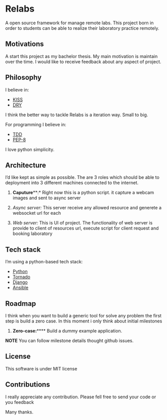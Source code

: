 Relabs
======
A open source framework for manage remote labs. This project born in order to students can
be able to realize their laboratory practice remotely.

Motivations
-----------
A start this project as my bachelor thesis. My main motivation is maintain over
the time. I would like to receive feedback about any aspect of project.

Philosophy
----------
I believe in:
-   [KISS](http://en.wikipedia.org/wiki/KISS_principle)
-   [DRY](http://en.wikipedia.org/wiki/Don%27t_repeat_yourself)

I think the better way to tackle
Relabs is a iteration way. Small to big.

For programming I believe in:
-   [TDD](http://en.wikipedia.org/wiki/Test-driven_development)
-   [PEP-8](https://www.python.org/dev/peps/pep-0008/) 

I love python simplicity.

Architecture
------------
I’d like kept as simple as possible. The are 3 roles which should be able to
deployment into 3 different machines connected to the internet.
1.  **Caputure****:* Right now this is a python script. it capture a webcam
images and sent to async server

2.  *Async server:* This server receive any allowed resource and generete a
websocket url for each

3.  *Web server:* This is UI of project. The functionality of web server is
provide to client of resources url, execute script for client request and
booking laboratory


Tech stack
----------
I’m using a python-based tech stack:
-   [Python](https://www.python.org/)
-   [Tornado](http://www.tornadoweb.org/en/stable/)
-   [Django](https://www.djangoproject.com/)
-   [Ansible](http://www.ansible.com/home)

Roadmap
-------
I think when you want to build a generic tool for solve any problem the first
step is build a zero case. In this moment i only think about initial milestones

1.  ****Zero-case**:****** Build a dummy example application.

**NOTE** You can follow milestone details thought github issues.

License
-------
This software is under MIT license

Contributions
-------------
I really appreciate any contribution. Please fell free to send your code or
you feedback

Many thanks.
